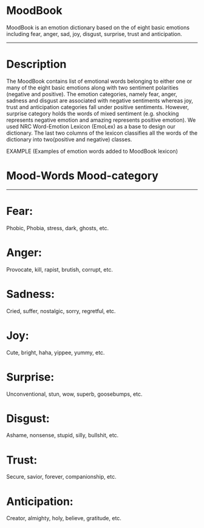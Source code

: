 # MoodBook
MoodBook is an emotion dictionary based on the of eight basic emotions including  fear, anger, sad, joy, disgust, surprise, trust and anticipation. 
________________________________________________________________________________________________________________________________________

# Description
The MoodBook contains list of emotional words belonging to either one or many of the eight basic emotions along with two sentiment polarities (negative and positive). The emotion categories, namely fear, anger, sadness and disgust are associated with negative sentiments whereas joy, trust and anticipation categories fall under positive sentiments. However, surprise category holds the words of mixed sentiment (e.g. shocking represents negative emotion and amazing represents positive emotion). We used NRC Word-Emotion Lexicon (EmoLex) as a base to design our dictionary. The last two columns of the lexicon classifies all the words of the dictionary into two(positive and negative) classes. 



EXAMPLE (Examples of emotion words added to  MoodBook lexicon)

# Mood-Words	Mood-category	
_____________________________
# Fear:
Phobic, Phobia, stress, dark, ghosts, etc.

# Anger:	
Provocate, kill, rapist, brutish, corrupt, etc.	

# Sadness:	
Cried, suffer, nostalgic, sorry, regretful, etc.

# Joy:	
Cute, bright, haha, yippee, yummy, etc.	

# Surprise:
Unconventional, stun, wow, superb, goosebumps, etc.

# Disgust:	
Ashame, nonsense, stupid, silly, bullshit, etc. 

# Trust:	
Secure,  savior, forever, companionship, etc.

# Anticipation:
Creator, almighty, holy, believe, gratitude, etc.		

